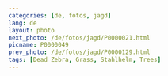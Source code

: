 ```yaml
---
categories: [de, fotos, jagd]
lang: de
layout: photo
next_photo: /de/fotos/jagd/P0000021.html
picname: P0000049
prev_photo: /de/fotos/jagd/P0000129.html
tags: [Dead Zebra, Grass, Stahlhelm, Trees]
---
```

